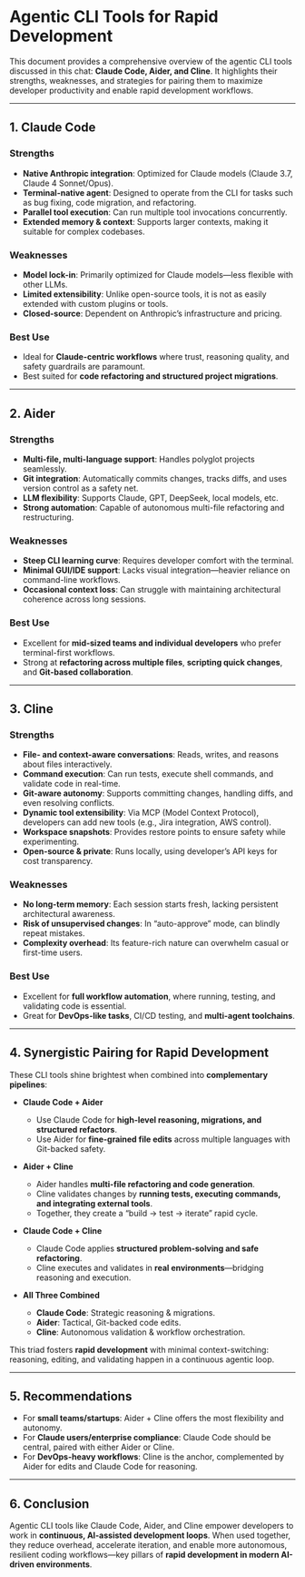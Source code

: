 
# Agentic CLI Tools for Rapid Development

This document provides a comprehensive overview of the agentic CLI tools discussed in this chat: **Claude Code, Aider, and Cline**. 
It highlights their strengths, weaknesses, and strategies for pairing them to maximize developer productivity and enable rapid development workflows.

---

## 1. Claude Code

### Strengths
- **Native Anthropic integration**: Optimized for Claude models (Claude 3.7, Claude 4 Sonnet/Opus).
- **Terminal-native agent**: Designed to operate from the CLI for tasks such as bug fixing, code migration, and refactoring.
- **Parallel tool execution**: Can run multiple tool invocations concurrently.
- **Extended memory & context**: Supports larger contexts, making it suitable for complex codebases.

### Weaknesses
- **Model lock-in**: Primarily optimized for Claude models—less flexible with other LLMs.
- **Limited extensibility**: Unlike open-source tools, it is not as easily extended with custom plugins or tools.
- **Closed-source**: Dependent on Anthropic’s infrastructure and pricing.

### Best Use
- Ideal for **Claude-centric workflows** where trust, reasoning quality, and safety guardrails are paramount.
- Best suited for **code refactoring and structured project migrations**.

---

## 2. Aider

### Strengths
- **Multi-file, multi-language support**: Handles polyglot projects seamlessly.
- **Git integration**: Automatically commits changes, tracks diffs, and uses version control as a safety net.
- **LLM flexibility**: Supports Claude, GPT, DeepSeek, local models, etc.
- **Strong automation**: Capable of autonomous multi-file refactoring and restructuring.

### Weaknesses
- **Steep CLI learning curve**: Requires developer comfort with the terminal.
- **Minimal GUI/IDE support**: Lacks visual integration—heavier reliance on command-line workflows.
- **Occasional context loss**: Can struggle with maintaining architectural coherence across long sessions.

### Best Use
- Excellent for **mid-sized teams and individual developers** who prefer terminal-first workflows.
- Strong at **refactoring across multiple files**, **scripting quick changes**, and **Git-based collaboration**.

---

## 3. Cline

### Strengths
- **File- and context-aware conversations**: Reads, writes, and reasons about files interactively.
- **Command execution**: Can run tests, execute shell commands, and validate code in real-time.
- **Git-aware autonomy**: Supports committing changes, handling diffs, and even resolving conflicts.
- **Dynamic tool extensibility**: Via MCP (Model Context Protocol), developers can add new tools (e.g., Jira integration, AWS control).
- **Workspace snapshots**: Provides restore points to ensure safety while experimenting.
- **Open-source & private**: Runs locally, using developer’s API keys for cost transparency.

### Weaknesses
- **No long-term memory**: Each session starts fresh, lacking persistent architectural awareness.
- **Risk of unsupervised changes**: In “auto-approve” mode, can blindly repeat mistakes.
- **Complexity overhead**: Its feature-rich nature can overwhelm casual or first-time users.

### Best Use
- Excellent for **full workflow automation**, where running, testing, and validating code is essential.
- Great for **DevOps-like tasks**, CI/CD testing, and **multi-agent toolchains**.

---

## 4. Synergistic Pairing for Rapid Development

These CLI tools shine brightest when combined into **complementary pipelines**:

- **Claude Code + Aider**  
  - Use Claude Code for **high-level reasoning, migrations, and structured refactors**.  
  - Use Aider for **fine-grained file edits** across multiple languages with Git-backed safety.  

- **Aider + Cline**  
  - Aider handles **multi-file refactoring and code generation**.  
  - Cline validates changes by **running tests, executing commands, and integrating external tools**.  
  - Together, they create a “build → test → iterate” rapid cycle.  

- **Claude Code + Cline**  
  - Claude Code applies **structured problem-solving and safe refactoring**.  
  - Cline executes and validates in **real environments**—bridging reasoning and execution.  

- **All Three Combined**  
  - **Claude Code**: Strategic reasoning & migrations.  
  - **Aider**: Tactical, Git-backed code edits.  
  - **Cline**: Autonomous validation & workflow orchestration.  

This triad fosters **rapid development** with minimal context-switching: reasoning, editing, and validating happen in a continuous agentic loop.

---

## 5. Recommendations

- For **small teams/startups**: Aider + Cline offers the most flexibility and autonomy.  
- For **Claude users/enterprise compliance**: Claude Code should be central, paired with either Aider or Cline.  
- For **DevOps-heavy workflows**: Cline is the anchor, complemented by Aider for edits and Claude Code for reasoning.  

---

## 6. Conclusion

Agentic CLI tools like Claude Code, Aider, and Cline empower developers to work in **continuous, AI-assisted development loops**. 
When used together, they reduce overhead, accelerate iteration, and enable more autonomous, resilient coding workflows—key pillars of **rapid development in modern AI-driven environments**.


